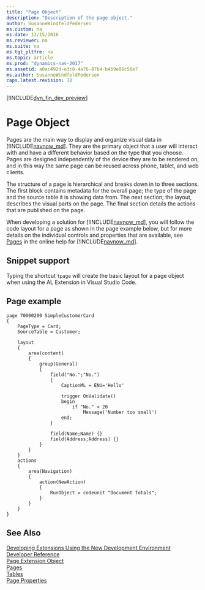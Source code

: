```yaml
---
title: "Page Object"
description: "Description of the page object."
author: SusanneWindfeldPedersen
ms.custom: na
ms.date: 12/15/2016
ms.reviewer: na
ms.suite: na
ms.tgt_pltfrm: na
ms.topic: article
ms.prod: "dynamics-nav-2017"
ms.assetid: a0ac492d-e3c8-4a76-87b4-b469e08c58e7
ms.author: SusanneWindfeldPedersen
caps.latest.revision: 18
---
```


[!INCLUDE[dyn_fin_dev_preview](../dynamics-nav/includes/devenv_dev_preview.md)]

# Page Object
Pages are the main way to display and organize visual data in [!INCLUDE[navnow_md](includes/navnow_md.md)]. They are the primary object that a user will interact with and have a different behavior based on the type that you choose. Pages are designed independently of the device they are to be rendered on, and in this way the same page can be reused across phone, tablet, and web clients.

The structure of a page is hierarchical and breaks down in to three sections. The first block contains metadata for the overall page; the type of the page and the source table it is showing data from. The next section; the layout, describes the visual parts on the page. The final section details the actions that are published on the page.

When developing a solution for [!INCLUDE[navnow_md](includes/navnow_md.md)], you will follow the code layout for a page as shown in the page example below, but for more details on the individual controls and properties that are available, see [Pages](pages.md) in the online help for [!INCLUDE[navnow_md](includes/navnow_md.md)]. 

## Snippet support
Typing the shortcut ```tpage``` will create the basic layout for a page object when using the AL Extension in Visual Studio Code.

## Page example

```
page 70000200 SimpleCustomerCard
{
    PageType = Card;
    SourceTable = Customer;

    layout
    {
        area(content)
        {
            group(General)
            {
                field("No.";"No.") 
                {
                    CaptionML = ENU='Hello'
                    
                    trigger OnValidate()
                    begin
                        if "No." < 20
                            Message('Number too small')
                    end;
                }

                field(Name;Name) {}
                field(Address;Address) {}
            }
        }
    }
    actions
    {
        area(Navigation)
        {
            action(NewAction)
            {
                RunObject = codeunit "Document Totals";
            }         
        }
    }
}
```

## See Also
[Developing Extensions Using the New Development Environment](devenv-dev-overview.md)  
[Developer Reference](devenv-reference-overview.md)  
[Page Extension Object](devenv-page-ext-object.md)  
[Pages](pages.md)  
[Tables](tables.md)  
[Page Properties](page-properties.md)